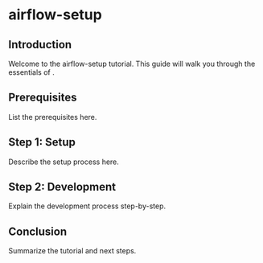 # airflow-setup

## Introduction
Welcome to the airflow-setup tutorial. This guide will walk you through the essentials of <TOPIC>.

## Prerequisites
List the prerequisites here.

## Step 1: Setup
Describe the setup process here.

## Step 2: Development
Explain the development process step-by-step.

## Conclusion
Summarize the tutorial and next steps.
